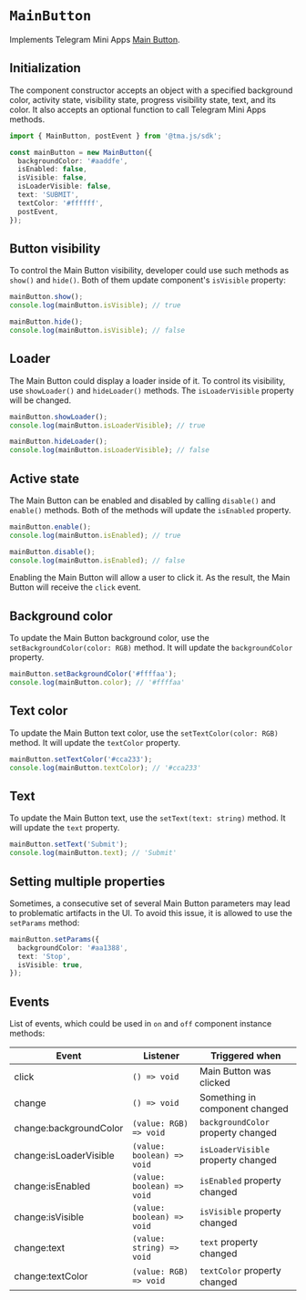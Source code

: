 # `MainButton`

Implements Telegram Mini Apps [Main Button](../../../platform/main-button.md).

## Initialization

The component constructor accepts an object with a specified background color, activity state,
visibility state, progress visibility state, text, and its color. It also accepts an optional
function to call Telegram Mini Apps methods.

```typescript
import { MainButton, postEvent } from '@tma.js/sdk';

const mainButton = new MainButton({
  backgroundColor: '#aaddfe',
  isEnabled: false,
  isVisible: false,
  isLoaderVisible: false,
  text: 'SUBMIT',
  textColor: '#ffffff',
  postEvent,
});
```

## Button visibility

To control the Main Button visibility, developer could use such methods as `show()` and `hide()`.
Both of them update component's `isVisible` property:

```typescript  
mainButton.show();
console.log(mainButton.isVisible); // true  

mainButton.hide();
console.log(mainButton.isVisible); // false  
```

## Loader

The Main Button could display a loader inside of it. To control its visibility,
use `showLoader()` and `hideLoader()` methods. The `isLoaderVisible` property will be changed.

```typescript
mainButton.showLoader();
console.log(mainButton.isLoaderVisible); // true  

mainButton.hideLoader();
console.log(mainButton.isLoaderVisible); // false
```

## Active state

The Main Button can be enabled and disabled by calling `disable()` and `enable()` methods. Both of
the methods will update the `isEnabled` property.

```typescript
mainButton.enable();
console.log(mainButton.isEnabled); // true  

mainButton.disable();
console.log(mainButton.isEnabled); // false
```

Enabling the Main Button will allow a user to click it. As the result, the Main Button will
receive the `click` event.

## Background color

To update the Main Button background color, use the `setBackgroundColor(color: RGB)` method. It
will update the `backgroundColor` property.

```typescript 
mainButton.setBackgroundColor('#ffffaa');
console.log(mainButton.color); // '#ffffaa'
```

## Text color

To update the Main Button text color, use the `setTextColor(color: RGB)` method. It will update
the `textColor` property.

```typescript 
mainButton.setTextColor('#cca233');
console.log(mainButton.textColor); // '#cca233'
```

## Text

To update the Main Button text, use the `setText(text: string)` method. It will update the `text`
property.

```typescript
mainButton.setText('Submit');
console.log(mainButton.text); // 'Submit'
```

## Setting multiple properties

Sometimes, a consecutive set of several Main Button parameters may lead to problematic artifacts in
the UI. To avoid this issue, it is allowed to use the `setParams` method:

```typescript
mainButton.setParams({
  backgroundColor: '#aa1388',
  text: 'Stop',
  isVisible: true,
});
```

## Events

List of events, which could be used in `on` and `off` component instance methods:

| Event                  | Listener                   | Triggered when                     |
|------------------------|----------------------------|------------------------------------|
| click                  | `() => void`               | Main Button was clicked            |
| change                 | `() => void`               | Something in component changed     |
| change:backgroundColor | `(value: RGB) => void`     | `backgroundColor` property changed |
| change:isLoaderVisible | `(value: boolean) => void` | `isLoaderVisible` property changed |
| change:isEnabled       | `(value: boolean) => void` | `isEnabled` property changed       |
| change:isVisible       | `(value: boolean) => void` | `isVisible` property changed       |
| change:text            | `(value: string) => void`  | `text` property changed            |
| change:textColor       | `(value: RGB) => void`     | `textColor` property changed       |
